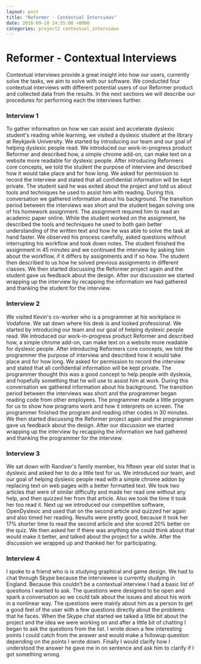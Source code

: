 ```yaml
---
layout: post
title: "Reformer - Contextual Interviews"
date: 2016-09-18 14:55:00 +0000
categories: project2 contextual_interviews
---
```


# Reformer - Contextual Interviews
Contextual interviews provide a great insight into how our users, currently solve the tasks, we aim to solve with our software. We conducted four contextual interviews with different potential users of our Reformer product and collected data from the results. In the next sections we will describe our procedures for performing each the interviews further.
 
### Interview 1
To gather information on how we can assist and accelerate dyslexic student's reading while learning, we visited a dyslexic student at the library at Reykjavik University. We started by introducing our team and our goal of helping dyslexic people read. We introduced our work-in-progress product Reformer and described how, a simple chrome add-on, can make text on a website more readable for dyslexic people.
After introducing Reformers core concepts, we told the student the purpose of interview and described how it would take place and for how long. We asked for permission to record the interview and stated that all confidential information will be kept private. The student said he was exited about the project and told us about tools and techniques he used to assist him with reading. During this conversation we gathered information about his background.
The transition period between the interviews was short and the student began solving one of his homework assignment. The assignment required him to read an academic paper online. While the student worked on the assignment, he described the tools and techniques he used to both gain better understanding of the written text and how he was able to solve the task at hand faster. We observed his process carefully, asked questions without interrupting his workflow and took down notes. The student finished the assignment in 45 minutes and we continued the interview by asking him about the workflow, if it differs by assignments and if so how. The student then described to us how he solved previous assignments in different classes. We then started discussing the Reformer project again and the student gave us feedback about the design. After our discussion we started wrapping up the interview by recapping the information we had gathered and thanking the student for the interview. 

### Interview 2
We visited Kevin's co-worker who is a programmer at his workplace in Vodafone.
We sat down where his desk is and looked professional.
We started by introducing our team and our goal of helping dyslexic people read. 
We introduced our work-in-progress product Reformer and described how, a simple chrome add-on, 
can make text on a website more readable for dyslexic people. 
After introducing Reformers core concepts, 
we told the programmer the purpose of interview and described how it would take place and for how long. 
We asked for permission to record the interview and stated that all confidential information will be 
kept private. The programmer thought this was a good concept to help people with dyslexia, and hopefully
something that he will use to assist him at work.
During this conversation we gathered information about his background. 
The transition period between the interviews was short and the programmer began reading code from other employees.
The programmer made a little program for us to show how programs work and how it interprets on screen.
The programmer finished the program and reading other codes in 30 minutes.
We then started discussing the Reformer project again and the programmer gave us feedback about the design. 
After our discussion we started wrapping up the interview by recapping the information we had gathered and 
thanking the programmer for the interview.

### Interview 3

We sat down with Randver's family member, his fifteen year old sister that is dyslexic and asked her to do a little test for us.
We introduced our team, and our goal of helping dyslexic people read with a simple chrome addon by replacing text on web pages with a better formatted text.
We took two articles that were of similar difficulty and made her read one without any help, and then quizzed her from that article. 
Also we took the time it took her too read it.
Next up we introduced our competitive software, OpenDyslexic and used that on the second article and quizzed her again and also timed her reading.
Results were pretty good, because it took her 17% shorter time to read the second article and she scored 20% better on the quiz.
We then asked her if there was anything she could think about that would make it better, and talked about the project for a while. 
After the discussion we wrapped up and thanked her for participating.

### Interview 4
I spoke to a friend who is is studying graphical and game design. We had to chat through Skype because the interviewee is currently studying in England.
Because this couldn’t be a contextual interview I had a basic list of questions I wanted to ask. The questions were designed to be open and spark a conversation so we could talk about the issues and about his work in a nonlinear way. 
The questions were mainly about him as a person to get a good feel of the user with a few questions directly about the problems that he faces.
When the Skype chat started we talked a little bit about the project and the idea we were working on and after a little bit of chatting I began to ask the questions from the list.
I wrote down a few interesting points I could catch from the answer and would make a followup question depending on the points I wrote down. Finally I would clarify how I understood the answer he gave me in on sentence and ask him to clarify if I got something wrong.
